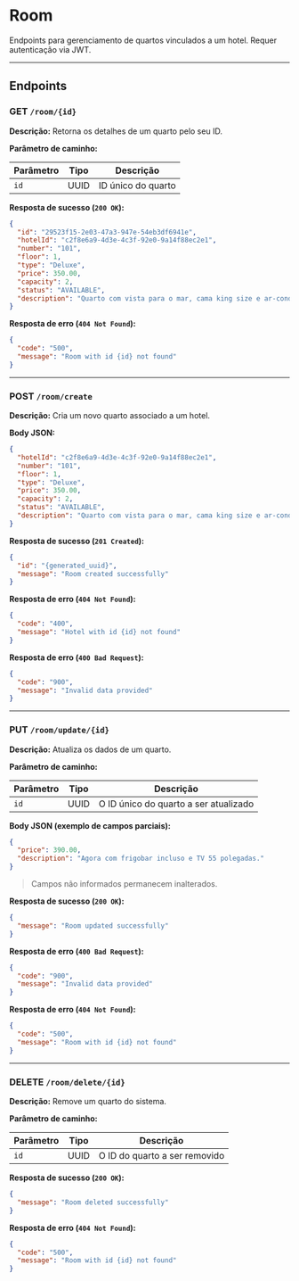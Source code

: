 # Room
Endpoints para gerenciamento de quartos vinculados a um hotel. Requer autenticação via JWT.

---

## Endpoints

### GET `/room/{id}`

**Descrição:** Retorna os detalhes de um quarto pelo seu ID.

**Parâmetro de caminho:**

| Parâmetro | Tipo | Descrição          |
|-----------|------|--------------------|
| `id`      | UUID | ID único do quarto |

**Resposta de sucesso (`200 OK`):**

```json
{
  "id": "29523f15-2e03-47a3-947e-54eb3df6941e",
  "hotelId": "c2f8e6a9-4d3e-4c3f-92e0-9a14f88ec2e1",
  "number": "101",
  "floor": 1,
  "type": "Deluxe",
  "price": 350.00,
  "capacity": 2,
  "status": "AVAILABLE",
  "description": "Quarto com vista para o mar, cama king size e ar-condicionado."
}
```

**Resposta de erro (`404 Not Found`):**

```json
{
  "code": "500",
  "message": "Room with id {id} not found"
}
```

---

### POST `/room/create`

**Descrição:** Cria um novo quarto associado a um hotel.

**Body JSON:**

```json
{
  "hotelId": "c2f8e6a9-4d3e-4c3f-92e0-9a14f88ec2e1",
  "number": "101",
  "floor": 1,
  "type": "Deluxe",
  "price": 350.00,
  "capacity": 2,
  "status": "AVAILABLE",
  "description": "Quarto com vista para o mar, cama king size e ar-condicionado."
}
```

**Resposta de sucesso (`201 Created`):**

```json
{
  "id": "{generated_uuid}",
  "message": "Room created successfully"
}
```

**Resposta de erro (`404 Not Found`):**

```json
{
  "code": "400",
  "message": "Hotel with id {id} not found"
}
```

**Resposta de erro (`400 Bad Request`):**

```json
{
  "code": "900",
  "message": "Invalid data provided"
}
```

---

### PUT `/room/update/{id}`

**Descrição:** Atualiza os dados de um quarto.

**Parâmetro de caminho:**

| Parâmetro | Tipo | Descrição                              |
|-----------|------|----------------------------------------|
| `id`      | UUID | O ID único do quarto a ser atualizado  |

**Body JSON (exemplo de campos parciais):**

```json
{
  "price": 390.00,
  "description": "Agora com frigobar incluso e TV 55 polegadas."
}
```

> Campos não informados permanecem inalterados.

**Resposta de sucesso (`200 OK`):**

```json
{
  "message": "Room updated successfully"
}
```

**Resposta de erro (`400 Bad Request`):**

```json
{
  "code": "900",
  "message": "Invalid data provided"
}
```

**Resposta de erro (`404 Not Found`):**

```json
{
  "code": "500",
  "message": "Room with id {id} not found"
}
```

---

### DELETE `/room/delete/{id}`

**Descrição:** Remove um quarto do sistema.

**Parâmetro de caminho:**

| Parâmetro | Tipo | Descrição                     |
|-----------|------|-------------------------------|
| `id`      | UUID | O ID do quarto a ser removido |

**Resposta de sucesso (`200 OK`):**

```json
{
  "message": "Room deleted successfully"
}
```

**Resposta de erro (`404 Not Found`):**

```json
{
  "code": "500",
  "message": "Room with id {id} not found"
}
```